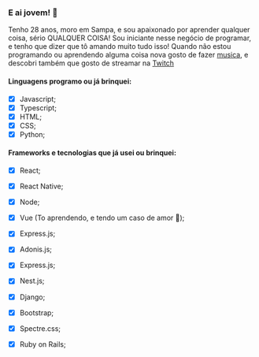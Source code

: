 ### E ai jovem! 🖖

Tenho 28 anos, moro em Sampa, e sou apaixonado por aprender qualquer coisa, sério QUALQUER COISA! Sou iniciante nesse negócio de programar, e tenho que dizer que tô amando muito tudo isso!
Quando não estou programando ou aprendendo alguma coisa nova gosto de fazer [musica](https://open.spotify.com/track/4qbkn1HHhwjSPOm2UXnjWD?si=WHNzoo74Qni6dCOJ885hKA), e descobri também que gosto de streamar na [Twitch](https://twitch.tv/okelvynsantana)


#### Linguagens programo ou já brinquei:

- [x] Javascript;
- [x] Typescript;
- [x] HTML;
- [x] CSS;
- [x] Python;

#### Frameworks e tecnologias que já usei ou brinquei:
- [x] React;
- [x] React Native;
- [x] Node;
- [x] Vue (To aprendendo, e tendo um caso de amor 💜);
- [x] Express.js;
- [x] Adonis.js;
- [x] Express.js;
- [x] Nest.js;
- [x] Django;
- [x] Bootstrap;
- [x] Spectre.css;
- [x] Ruby on Rails;








